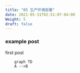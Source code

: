 ```yaml
---
title: "05 生产环境部署"
date: 2021-05-31T02:51:07-04:00
Weight: 5
draft: false
---
```



### example post


first post

```mermaid
    graph TD
    A -->B
```

